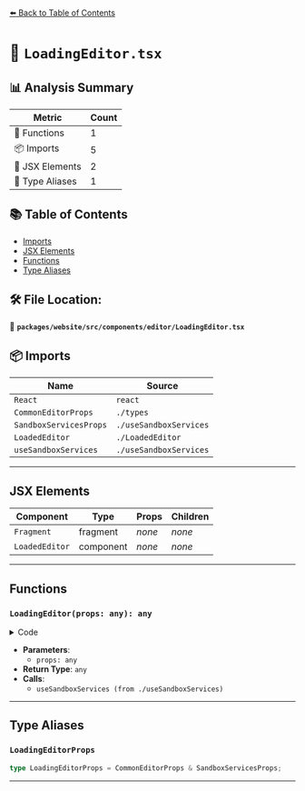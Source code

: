 [⬅️ Back to Table of Contents](../../../../../index.md)

# 📄 `LoadingEditor.tsx`

## 📊 Analysis Summary

| Metric | Count |
|--------|-------|
| 🔧 Functions | 1 |
| 📦 Imports | 5 |
| 💠 JSX Elements | 2 |
| 📑 Type Aliases | 1 |

## 📚 Table of Contents

- [Imports](#imports)
- [JSX Elements](#jsx-elements)
- [Functions](#functions)
- [Type Aliases](#type-aliases)

## 🛠️ File Location:
📂 **`packages/website/src/components/editor/LoadingEditor.tsx`**

## 📦 Imports

| Name | Source |
|------|--------|
| `React` | `react` |
| `CommonEditorProps` | `./types` |
| `SandboxServicesProps` | `./useSandboxServices` |
| `LoadedEditor` | `./LoadedEditor` |
| `useSandboxServices` | `./useSandboxServices` |


---

## JSX Elements

| Component | Type | Props | Children |
|-----------|------|-------|----------|
| `Fragment` | fragment | *none* | *none* |
| `LoadedEditor` | component | *none* | *none* |


---

## Functions

### `LoadingEditor(props: any): any`

<details><summary>Code</summary>

```ts
props => {
  const services = useSandboxServices(props);

  if (!services) {
    return null;
  }

  if (services instanceof Error) {
    return <>{services.stack}</>;
  }

  return <LoadedEditor {...props} {...services} />;
}
```
</details>

- **Parameters**:
  - `props: any`
- **Return Type**: `any`
- **Calls**:
  - `useSandboxServices (from ./useSandboxServices)`

---

## Type Aliases

### `LoadingEditorProps`

```ts
type LoadingEditorProps = CommonEditorProps & SandboxServicesProps;
```


---
